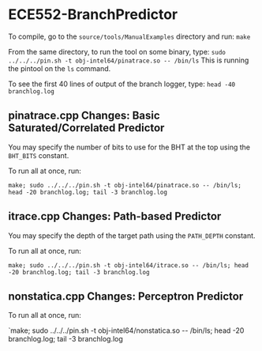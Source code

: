 # ECE552-BranchPredictor

To compile, go to the `source/tools/ManualExamples` directory and run:
`make`

From the same directory, to run the tool on some binary, type:
`sudo ../../../pin.sh -t obj-intel64/pinatrace.so -- /bin/ls`
This is running the pintool on the `ls` command.

To see the first 40 lines of output of the branch logger, type:
`head -40 branchlog.log`

## pinatrace.cpp Changes: Basic Saturated/Correlated Predictor
You may specify the number of bits to use for the BHT at the top using the `BHT_BITS` constant.

To run all at once, run:

`make; sudo ../../../pin.sh -t obj-intel64/pinatrace.so -- /bin/ls; head -20 branchlog.log; tail -3 branchlog.log`

## itrace.cpp Changes: Path-based Predictor
You may specify the depth of the target path using the `PATH_DEPTH` constant.

To run all at once, run:

`make; sudo ../../../pin.sh -t obj-intel64/itrace.so -- /bin/ls; head -20 branchlog.log; tail -3 branchlog.log`

## nonstatica.cpp Changes: Perceptron Predictor

To run all at once, run:

`make; sudo ../../../pin.sh -t obj-intel64/nonstatica.so -- /bin/ls; head -20 branchlog.log; tail -3 branchlog.log

